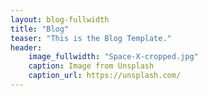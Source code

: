 ```yaml
---
layout: blog-fullwidth
title: "Blog"
teaser: "This is the Blog Template."
header:
    image_fullwidth: "Space-X-cropped.jpg"
    caption: Image from Unsplash
    caption_url: https://unsplash.com/
---
```

